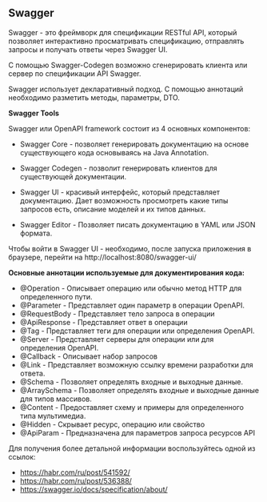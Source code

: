 ## Swagger
Swagger - это фреймворк для спецификации RESTful API, который позволяет интерактивно просматривать спецификацию,
отправлять запросы и получать ответы через Swagger UI.

С помощью Swagger-Codegen возможно сгенерировать клиента или сервер по спецификации API Swagger.

Swagger использует декларативный подход. С помощью аннотаций необходимо разметить методы, параметры, DTO.

**Swagger Tools**

Swagger или OpenAPI framework состоит из 4 основных компонентов:

- Swagger Core - позволяет генерировать документацию на основе существующего кода основываясь на Java Annotation.

- Swagger Codegen - позволит генерировать клиентов для существующей документации.

- Swagger UI - красивый интерфейс, который представляет документацию. Дает возможность просмотреть какие типы запросов есть, описание моделей и их типов данных.

- Swagger Editor - Позволяет писать документацию в YAML или JSON формата.

Чтобы войти в Swagger UI - необходимо, после запуска приложения в браузере, перейти на http://localhost:8080/swagger-ui/


**Основные аннотации используемые для документирования кода:**

- @Operation - Описывает операцию или обычно метод HTTP для определенного пути.
- @Parameter - Представляет один параметр в операции OpenAPI.
- @RequestBody - Представляет тело запроса в операции
- @ApiResponse - Представляет ответ в операции
- @Tag - Представляет теги для операции или определения OpenAPI.
- @Server - Представляет серверы для операции или для определения OpenAPI.
- @Callback - Описывает набор запросов
- @Link - Представляет возможную ссылку времени разработки для ответа.
- @Schema - Позволяет определять входные и выходные данные.
- @ArraySchema - Позволяет определять входные и выходные данные для типов массивов.
- @Content - Предоставляет схему и примеры для определенного типа мультимедиа.
- @Hidden - Скрывает ресурс, операцию или свойство
- @ApiParam - Предназначена для параметров запроса ресурсов API

Для получения более детальной информации воспользуйтесь одной из ссылок:

- https://habr.com/ru/post/541592/
- https://habr.com/ru/post/536388/
- https://swagger.io/docs/specification/about/